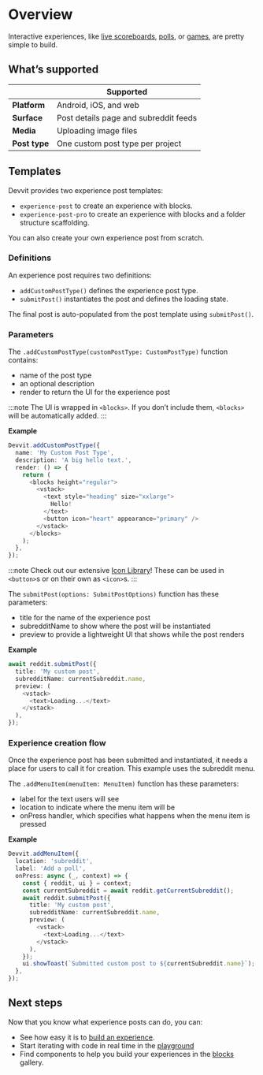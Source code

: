 # Overview

Interactive experiences, like [live scoreboards](/docs/examples/apps.mdx#livescores), [polls](/examples/playpens.mdx#polls), or [games](/docs/examples/apps.mdx#bingo), are pretty simple to build.

## What’s supported

|               | Supported                             |
| ------------- | ------------------------------------- |
| **Platform**  | Android, iOS, and web                 |
| **Surface**   | Post details page and subreddit feeds |
| **Media**     | Uploading image files                 |
| **Post type** | One custom post type per project      |

## Templates

Devvit provides two experience post templates:

- `experience-post` to create an experience with blocks.
- `experience-post-pro` to create an experience with blocks and a folder structure scaffolding.

You can also create your own experience post from scratch.

### Definitions

An experience post requires two definitions:

- `addCustomPostType()` defines the experience post type.
- `submitPost()` instantiates the post and defines the loading state.

The final post is auto-populated from the post template using `submitPost()`.

### Parameters

The `.addCustomPostType(customPostType: CustomPostType)` function contains:

- name of the post type
- an optional description
- render to return the UI for the experience post

:::note
The UI is wrapped in `<blocks>`. If you don’t include them, `<blocks>` will be automatically added.
:::

**Example**

```ts
Devvit.addCustomPostType({
  name: 'My Custom Post Type',
  description: 'A big hello text.',
  render: () => {
    return (
      <blocks height="regular">
        <vstack>
          <text style="heading" size="xxlarge">
            Hello!
          </text>
          <button icon="heart" appearance="primary" />
        </vstack>
      </blocks>
    );
  },
});
```

:::note
Check out our extensive [Icon Library](blocks/icon)! These can be used in `<button>`s or on their own as `<icon>`s.
:::

The `submitPost(options: SubmitPostOptions)` function has these parameters:

- title for the name of the experience post
- subredditName to show where the post will be instantiated
- preview to provide a lightweight UI that shows while the post renders

**Example**

```ts
await reddit.submitPost({
  title: 'My custom post',
  subredditName: currentSubreddit.name,
  preview: (
    <vstack>
      <text>Loading...</text>
    </vstack>
  ),
});
```

### Experience creation flow

Once the experience post has been submitted and instantiated, it needs a place for users to call it for creation. This example uses the subreddit menu.

The `.addMenuItem(menuItem: MenuItem)` function has these parameters:

- label for the text users will see
- location to indicate where the menu item will be
- onPress handler, which specifies what happens when the menu item is pressed

**Example**

```ts
Devvit.addMenuItem({
  location: 'subreddit',
  label: 'Add a poll',
  onPress: async (_, context) => {
    const { reddit, ui } = context;
    const currentSubreddit = await reddit.getCurrentSubreddit();
    await reddit.submitPost({
      title: 'My custom post',
      subredditName: currentSubreddit.name,
      preview: (
        <vstack>
          <text>Loading...</text>
        </vstack>
      ),
    });
    ui.showToast(`Submitted custom post to ${currentSubreddit.name}`);
  },
});
```

## Next steps

Now that you know what experience posts can do, you can:

- See how easy it is to [build an experience](experience_post.md).
- Start iterating with code in real time in the [playground](playground.md)
- Find components to help you build your experiences in the [blocks](/docs/blocks/overview.mdx) gallery.
